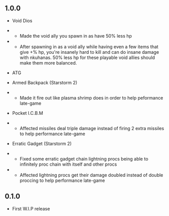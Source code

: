 ## 1.0.0

- Void Dios
- - Made the void ally you spawn in as have 50% less hp
- - After spawning in as a void ally while having even a few items that give +% hp, you're insanely hard to kill and can do insane damage with nkuhanas. 50% less hp for these playable void allies should make them more balanced.

- ATG
- Armed Backpack (Starstorm 2)
- - Made it fire out like plasma shrimp does in order to help peformance late-game

- Pocket I.C.B.M
- - Affected missiles deal triple damage instead of firing 2 extra missiles to help performance late-game

- Erratic Gadget (Starstorm 2)
- - Fixed some erratic gadget chain lightning procs being able to infinitely proc chain with itself and other procs
- - Affected lightning procs get their damage doubled instead of double proccing to help performance late-game

## 0.1.0

- First W.I.P release